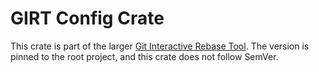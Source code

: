 # GIRT Config Crate

This crate is part of the larger [Git Interactive Rebase Tool](../../README.md). The version is pinned to the root project, and this crate does not follow SemVer.
